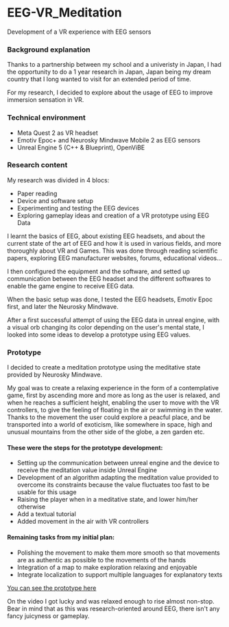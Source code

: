 # EEG-VR_Meditation
Development of a VR experience with EEG sensors

### Background explanation
Thanks to a partnership between my school and a univeristy in Japan, I had the opportunity to do a 1 year research in Japan, Japan being my dream country that I long wanted to visit for an extended period of time.

For my research, I decided to explore about the usage of EEG to improve immersion sensation in VR.

### Technical environment
- Meta Quest 2 as VR headset
- Emotiv Epoc+ and Neurosky Mindwave Mobile 2 as EEG sensors
- Unreal Engine 5 (C++ & Blueprint), OpenViBE

### Research content
My research was divided in 4 blocs:
- Paper reading
- Device and software setup
- Experimenting and testing the EEG devices
- Exploring gameplay ideas and creation of a VR prototype using EEG Data


I learnt the basics of EEG, about existing EEG headsets, and about the current state of the art of EEG and how it is used in various fields, and more thoroughly about VR and Games.
This was done through reading scientific papers, exploring EEG manufacturer websites, forums, educational videos...

I then configured the equipment and the software, and setted up communication between the EEG headset and the different softwares to enable the game engine to receive EEG data.

When the basic setup was done, I tested the EEG headsets, Emotiv Epoc first, and later the Neurosky Mindwave.

After a first successful attempt of using the EEG data in unreal engine, with a visual orb changing its color depending on the user's mental state, I looked into some ideas to develop a prototype using EEG values.

### Prototype
I decided to create a meditation prototype using the meditative state provided by Neurosky Mindwave.

My goal was to create a relaxing experience in the form of a contemplative game, first by ascending more and more as long as the user is relaxed, and when he reaches a sufficient height, enabling the user to move with the VR controllers, to give the feeling of floating in the air or swimming in the water. Thanks to the movement the user could explore a peacful place, and be transported into a world of exoticism, like somewhere in space, high and unusual mountains from the other side of the globe, a zen garden etc.

#### These were the steps for the prototype development:
- Setting up the communication between unreal engine and the device to receive the meditation value inside Unreal Engine
- Development of an algorithm adapting the meditation value provided to overcome its constraints because the value fluctuates too fast to be usable for this usage
- Raising the player when in a meditative state, and lower him/her otherwise
- Add a textual tutorial
- Added movement in the air with VR controllers
#### Remaining tasks from my initial plan:
- Polishing the movement to make them more smooth so that movements are as authentic as possible to the movements of the hands
- Integration of a map to make exploration relaxing and enjoyable
- Integrate localization to support multiple languages for explanatory texts

[You can see the prototype here](https://youtu.be/DAHYYUaiII8)

On the video I got lucky and was relaxed enough to rise almost non-stop.
Bear in mind that as this was research-oriented around EEG, there isn't any fancy juicyness or gameplay.
